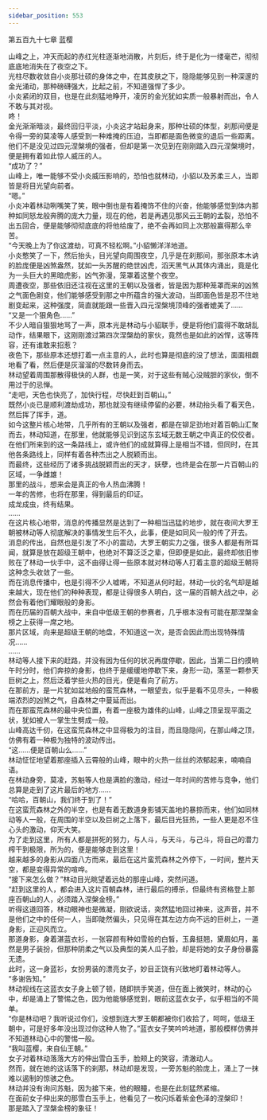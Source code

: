 ```yaml
---
sidebar_position: 553
---
```

 第五百九十七章 蓝樱


山峰之上，冲天而起的赤红光柱逐渐地消散，片刻后，终于是化为一缕毫芒，彻彻底底地消失在了夜空之下。  
光柱尽数收敛自小炎那壮硕的身体之中，在其皮肤之下，隐隐能够见到一种深邃的金光涌动，那种磅礴强大，比起之前，不知道强悍了多少。  
小炎紧闭的双目，也是在此刻猛地睁开，凌厉的金光犹如实质一般暴射而出，令人不敢与其对视。  
咚！  
金光渐渐暗淡，最终回归平淡，小炎这才站起身来，那种壮硕的体型，刹那间便是令得一旁的莫凌等人感受到一种难掩的压迫，当即都是面色微变的退后一些距离。  
他们不是没见过四元涅槃境的强者，但却是第一次见到在刚刚踏入四元涅槃境时，便是拥有着如此惊人威压的人。  
“成功了？”  
山峰上，唯一能够不受小炎威压影响的，恐怕也就林动，小貂以及苏柔三人，当即皆是将目光望向前者。  
“嗯。”  
小炎冲着林动咧嘴笑了笑，眼中倒也是有着掩饰不住的兴奋，他能够感觉到体内那种如同怒龙般奔腾的庞大力量，现在的他，若是再遇见那风云王朝的孟裂，恐怕不出五回合，便是能够彻彻底底的将他给废了，绝不会再如同上次那般赢得那么辛苦。  
“今天晚上为了你这渡劫，可真不轻松啊。”小貂懒洋洋地道。  
小炎憨笑了一下，然后抬头，目光望向周围夜空，几乎是在刹那间，那张原本木讷的脸庞便是凶煞盎然，犹如一头苏醒的绝世凶虎，滔天黑气从其体内涌出，竟是化为一头巨大的黑暗虎影，凶气弥漫，笼罩着这整个夜空。  
周遭夜空，那些依旧还注视在这里的王朝以及强者，皆是因为那种笼罩而来的凶煞之气面色剧变，他们能够感受到那之中所蕴含的强大波动，当即面色皆是忍不住地剧变起来，这种强度，简直就能跟一些晋入四元涅槃境顶峰的强者媲美了……  
“又是一个狠角色……”  
不少人暗自狠狠地骂了一声，原本光是林动与小貂联手，便是将他们震得不敢胡乱动作，结果眼下，这刚刚渡过第四次涅槃劫的家伙，竟然也是如此的凶悍，这等阵容，还有谁敢来招惹？  
夜色下，那些原本还想打着一点主意的人，此时也算是彻底的没了想法，面面相觑地看了看，然后便是灰溜溜的尽数转身而去。  
林动望着周围那散得极快的人群，也是一笑，对于这些有贼心没贼胆的家伙，倒不用过于的忌惮。  
“走吧，天色也快亮了，加快行程，尽快赶到百朝山。”  
既然小炎已是顺利渡劫成功，那也就没有继续停留的必要，林动抬头看了看天色，然后挥了挥手，道。  
如今这整片核心地带，几乎所有的王朝以及强者，都是在铆足劲地对着百朝山汇聚而去，林动知道，在那里，他就能够见识到这东玄域无数王朝之中真正的佼佼者。  
在他们所来到的这一条路线上，或许他们的成就算得上是相当不错，但同时，在其他各条路线上，同样有着各种杰出之人脱颖而出。  
而最终，这些经历了诸多挑战脱颖而出的天才，妖孽，也终是会在那一片百朝山的区域，一争雌雄！  
那里的战斗，想来会是真正的令人热血沸腾！  
一年的苦修，也将在那里，得到最后的印证。  
成龙成虫，终有结果。  
……  
在这片核心地带，消息的传播显然是达到了一种相当迅猛的地步，就在夜间大罗王朝被林动等人彻底解决的事情发生后不久，此事，便是如同风一般的传了开去。  
消息的传出，自然也是引发了不小的震动，大罗王朝实力之强，很多人都是有所耳闻，就算是放在超级王朝中，也绝对不算泛泛之辈，但即便是如此，最终却依旧惨败在了林动一伙手中，这不由得让得一些原本就对林动等人打着主意的超级王朝将这种念头收敛了一些。  
而在消息传播中，也是引得不少人嘘唏，不知道从何时起，林动一伙的名气却是越来越大，现在他们的种种表现，都是让得很多人明白，这一届的百朝大战之中，必然会有着他们耀眼般的身影。  
而在历届的百朝大战中，来自中低级王朝的参赛者，几乎根本没有可能在那涅槃金榜之上获得一席之地。  
那片区域，向来是超级王朝的地盘，不知道这一次，是否会因此而出现特殊情况……  
……  
林动等人接下来的赶路，并没有因为任何的状况再度停歇，因此，当第二日约摸晌午时分时，他们奔掠的身影，也终于是缓缓地停歇下来，身形一动，落至一颗参天巨树之上，然后泛着学些火热的目光，便是看向了前方。  
在那前方，是一片犹如盆地般的蛮荒森林，一眼望去，似乎是看不见尽头，一种极端浓烈的凶煞之气，自森林之中蔓延而出。  
而在那蛮荒森林的最中央位置，有着一座极为雄伟的山峰，山峰之顶呈现平面之状，犹如被人一掌生生劈成一般。  
山峰高达千仞，在这蛮荒森林之中显得极为的注目，而且隐隐间，在那山峰之顶，仿佛有着一种极为独特的波动传出。  
“这……便是百朝山么……”  
林动怔怔地望着那座插入云霄般的山峰，眼中的火热一丝丝的浓郁起来，喃喃自语。  
在林动身旁，莫凌，苏魁等人也是满脸的激动，经过一年时间的苦修与竞争，他们总算是走到了这片最后的地方……  
“哈哈，百朝山，我们终于到了！”  
在这蛮荒森林之外的半空，也是有着无数道身影铺天盖地的暴掠而来，他们如同林动等人一般，在周围的半空以及巨树之上落下，最后目光狂热，一些人更是忍不住心头的激动，仰天大笑。  
为了走到这里，所有人都是拼死的努力，与人斗，与天斗，与己斗，将自己的潜力榨干到极限，所为的，便是能够走到这里！  
越来越多的身影从四面八方而来，最后在这片蛮荒森林之外停下，一时间，整片天空，都是变得异常的喧哗。  
“接下来怎么做？”林动目光眺望着远处的那座山峰，突然问道。  
“赶到这里的人，都会进入这片百朝森林，进行最后的搏杀，但最终有资格登上那座百朝山的人，必须踏入涅槃金榜。”  
听得这道回答，林动眼神也是微凝，刚欲说话，突然猛地回过神来，这声音，并不是他们之中的任何一人，当即陡然偏头，只见得在其左边方向不远的巨树上，一道身影，正迎风而立。  
那道身影，身着湛蓝衣衫，一张容颜有种如雪般的白皙，玉鼻挺翘，黛眉如月，虽然是男子装扮，但那种阴柔之气以及典型的美人瓜子脸，却是将她的女子身份暴露无遗。  
此时，这一身蓝衫，女扮男装的漂亮女子，妙目正饶有兴致地盯着林动等人。  
“多谢告知。”  
林动视线在这蓝衣女子身上顿了顿，随即拱手笑道，但在面上微笑时，林动的心中，却是涌上了警惕之色，因为他能够感觉到，眼前这蓝衣女子，似乎相当的不简单。  
“你是林动吧？我听说过你们，没想到连大罗王朝都被你们收拾了，呵呵，低级王朝中，可是好多年没出现过你这种人物了。”蓝衣女子笑吟吟地道，那般模样仿佛并不知道林动心中的警惕一般。  
“我叫蓝樱，来自仙王朝。”  
女子对着林动落落大方的伸出雪白玉手，脸颊上的笑容，清澈动人。  
然而，就在她的这话落下的刹那，林动却是发现，一旁苏魁的脸庞上，涌上了一抹难以遏制的惊骇之色。  
林动并没有询问苏魁，因为接下来，他的眼瞳，也是在此刻猛然紧缩。  
在面前女子伸出来的那雪白玉手上，他看见了一枚闪烁着紫金色泽的涅槃印！  
那是踏入了涅槃金榜的象征！  
  
  
